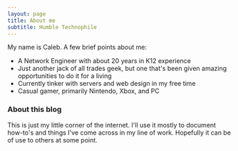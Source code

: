 ```yaml
---
layout: page
title: About me
subtitle: Humble Technophile
---
```


My name is Caleb. A few brief points about me:

- A Network Engineer with about 20 years in K12 experience
- Just another jack of all trades geek, but one that's been given amazing opportunities to do it for a living
- Currently tinker with servers and web design in my free time
- Casual gamer, primarily Nintendo, Xbox, and PC  


### About this blog

This is just my little corner of the internet. I'll use it mostly to document how-to's and things I've come 
across in my line of work. Hopefully it can be of use to others at some point.

